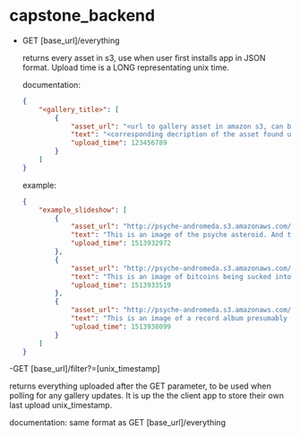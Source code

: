# capstone_backend
- GET [base_url]/everything
    
    returns every asset in s3, use when user first installs app in JSON format. Upload time is a LONG representating unix time.

    documentation:
    ```json
    {
        "<gallery_title>": [
            {
                "asset_url": "<url to gallery asset in amazon s3, can be an image, video, GIF, etc.>",
                "text": "<corresponding decription of the asset found under the asset_url>",
                "upload_time": 123456789
            }
        ]
    }
    ```

    example:
    ```json
    {
        "example_slideshow": [
            {
                "asset_url": "http://psyche-andromeda.s3.amazonaws.com/example_slideshow/asteroid.jpg",
                "text": "This is an image of the psyche asteroid. And this is a test message.",
                "upload_time": 1513932972
            },
            {
                "asset_url": "http://psyche-andromeda.s3.amazonaws.com/example_slideshow/bitcoin.jpg",
                "text": "This is an image of bitcoins being sucked into a black hole. And this is a test message. ",
                "upload_time": 1513933519
            },
            {
                "asset_url": "http://psyche-andromeda.s3.amazonaws.com/example_slideshow/album.jpg",
                "text": "This is an image of a record album presumably named \"Andromeda\". There are also 3 suns with faces on them, they are positioned to the left, center and right.\r\nThe ones on the left and right are only partialy shown. And this is a test message. ",
                "upload_time": 1513938099
            }
        ]
    }
    ```

-GET [base_url]/filter?=[unix_timestamp]

returns everything uploaded after the GET parameter, to be used when polling for any gallery updates. It is up the the client app to     store their own last upload unix_timestamp.

documentation: same format as GET [base_url]/everything
